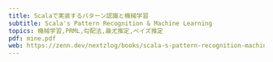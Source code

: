 ```yaml
---
title: Scalaで実装するパターン認識と機械学習
subtitle: Scala's Pattern Recognition & Machine Learning
topics: 機械学習,PRML,勾配法,最尤推定,ベイズ推定
pdf: mine.pdf
web: https://zenn.dev/nextzlog/books/scala-s-pattern-recognition-machine-learning
---
```

